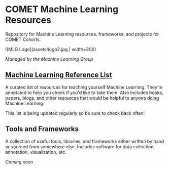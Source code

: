 # COMET Machine Learning Resources
Repository for Machine Learning resources, frameworks, and projects for COMET Cohorts.

![MLG Logo](assets/logo2.jpg | width=200)

*Managed by the Machine Learning Group*

## [Machine Learning Reference List](https://github.com/dlsucomet/MLResources/blob/master/MLReferenceList.md)
A curated list of resources for teaching yourself Machine Learning. They're annotated to help you check if you'd like to take them. Also includes books, papers, blogs, and other resources that would be helpful to anyone doing Machine Learning.

This list is being updated regularly so be sure to check back often!

## Tools and Frameworks
A collection of useful tools, libraries, and frameworks either written by hand or sourced from somewhere else. Includes software for data collection, annotation, visualization, etc.

*Coming soon*

